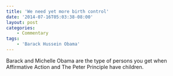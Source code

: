 ```yaml
---
title: 'We need yet more birth control'
date: '2014-07-16T05:03:38-08:00'
layout: post
categories:
    - Commentary
tags:
    - 'Barack Hussein Obama'
---
```


Barack and Michelle Obama are the type of persons you get when Affirmative Action and The Peter Principle have children.